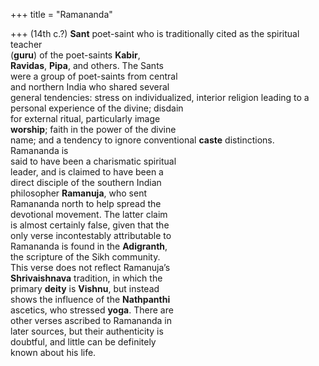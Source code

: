 +++
title = "Ramananda"

+++
(14th c.?) **Sant** poet-saint who is traditionally cited as the spiritual teacher  
(**guru**) of the poet-saints **Kabir**,  
**Ravidas**, **Pipa**, and others. The Sants  
were a group of poet-saints from central  
and northern India who shared several  
general tendencies: stress on individualized, interior religion leading to a personal experience of the divine; disdain  
for external ritual, particularly image  
**worship**; faith in the power of the divine  
name; and a tendency to ignore conventional **caste** distinctions. Ramananda is  
said to have been a charismatic spiritual  
leader, and is claimed to have been a  
direct disciple of the southern Indian  
philosopher **Ramanuja**, who sent  
Ramananda north to help spread the  
devotional movement. The latter claim  
is almost certainly false, given that the  
only verse incontestably attributable to  
Ramananda is found in the **Adigranth**,  
the scripture of the Sikh community.  
This verse does not reflect Ramanuja’s  
**Shrivaishnava** tradition, in which the  
primary **deity** is **Vishnu**, but instead  
shows the influence of the **Nathpanthi**  
ascetics, who stressed **yoga**. There are  
other verses ascribed to Ramananda in  
later sources, but their authenticity is  
doubtful, and little can be definitely  
known about his life.